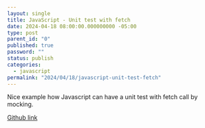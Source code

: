 ```yaml
---
layout: single
title: JavaScript - Unit test with fetch
date: 2024-04-18 08:00:00.000000000 -05:00
type: post
parent_id: "0"
published: true
password: ""
status: publish
categories:
  - javascript
permalink: "2024/04/18/javascript-unit-test-fetch"
---
```


Nice example how Javascript can have a unit test with fetch call by mocking.

[Github link](https://github.com/mhevery/testing-fundamentals/blob/main/src/routes/github/api.spec.ts)
